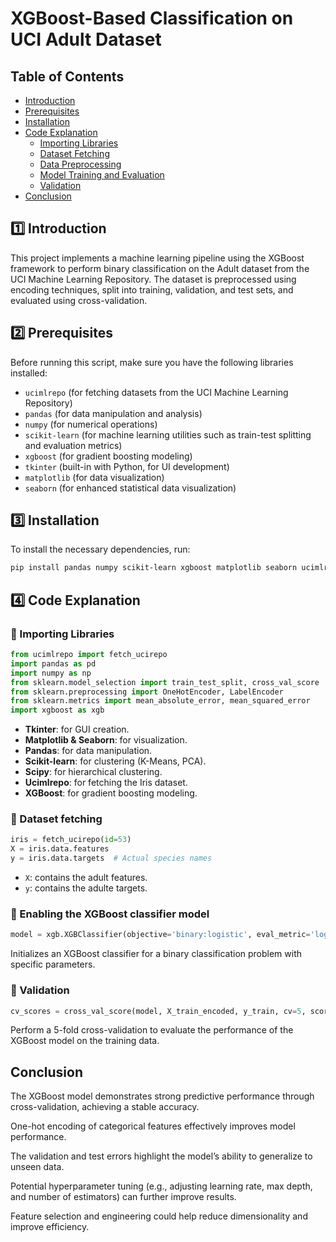 # XGBoost-Based Classification on UCI Adult Dataset

## Table of Contents
- [Introduction](#introduction)
- [Prerequisites](#prerequisites)
- [Installation](#installation)
- [Code Explanation](#code-explanation)
  - [Importing Libraries](#importing-libraries)
  - [Dataset Fetching](#dataset-fetching)
  - [Data Preprocessing](#data-processing)
  - [Model Training and Evaluation](#mode)
  - [Validation](#validation)
- [Conclusion](#conclusion)

## 1️⃣ Introduction
<a name="introduction"></a>
This project implements a machine learning pipeline using the XGBoost framework to perform binary classification on the Adult dataset from the UCI Machine Learning Repository. The dataset is preprocessed using encoding techniques, split into training, validation, and test sets, and evaluated using cross-validation.

## 2️⃣ Prerequisites
<a name="prerequisites"></a>
Before running this script, make sure you have the following libraries installed:

- `ucimlrepo` (for fetching datasets from the UCI Machine Learning Repository)
- `pandas` (for data manipulation and analysis)
- `numpy` (for numerical operations)
- `scikit-learn` (for machine learning utilities such as train-test splitting and evaluation metrics)
- `xgboost` (for gradient boosting modeling)
- `tkinter` (built-in with Python, for UI development)
- `matplotlib` (for data visualization)
- `seaborn` (for enhanced statistical data visualization)

## 3️⃣ Installation
<a name="installation"></a>
To install the necessary dependencies, run:

```sh
pip install pandas numpy scikit-learn xgboost matplotlib seaborn ucimlrepo
```

## 4️⃣ Code Explanation
<a name="code-explanation"></a>
### 🔹 Importing Libraries
<a name="importing-libraries"></a>
```python
from ucimlrepo import fetch_ucirepo
import pandas as pd
import numpy as np
from sklearn.model_selection import train_test_split, cross_val_score
from sklearn.preprocessing import OneHotEncoder, LabelEncoder
from sklearn.metrics import mean_absolute_error, mean_squared_error
import xgboost as xgb
```

- **Tkinter**: for GUI creation.
- **Matplotlib & Seaborn**: for visualization.
- **Pandas**: for data manipulation.
- **Scikit-learn**: for clustering (K-Means, PCA).
- **Scipy**: for hierarchical clustering.
- **Ucimlrepo**: for fetching the Iris dataset.
- **XGBoost**: for gradient boosting modeling.

### 🔹 Dataset fetching
<a name="dataset-fetching"></a>
```python
iris = fetch_ucirepo(id=53)
X = iris.data.features
y = iris.data.targets  # Actual species names
```
- `X`: contains the adult features.
- `y`: contains the adulte targets.

### 🔹 Enabling the XGBoost classifier model 
<a name="model"></a>
```python
model = xgb.XGBClassifier(objective='binary:logistic', eval_metric='logloss')
```
Initializes an XGBoost classifier for a binary classification problem with specific parameters.

### 🔹 Validation
<a name="validation"></a>
```python
cv_scores = cross_val_score(model, X_train_encoded, y_train, cv=5, scoring='accuracy')  # 5-fold cross-validation
```
Perform a 5-fold cross-validation to evaluate the performance of the XGBoost model on the training data.

## Conclusion
<a name="conclusion"></a>
The XGBoost model demonstrates strong predictive performance through cross-validation, achieving a stable accuracy.

One-hot encoding of categorical features effectively improves model performance.

The validation and test errors highlight the model’s ability to generalize to unseen data.

Potential hyperparameter tuning (e.g., adjusting learning rate, max depth, and number of estimators) can further improve results.

Feature selection and engineering could help reduce dimensionality and improve efficiency.
